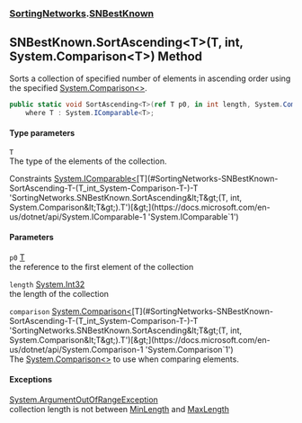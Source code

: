 ### [SortingNetworks](./SortingNetworks.md 'SortingNetworks').[SNBestKnown](./SortingNetworks-SNBestKnown.md 'SortingNetworks.SNBestKnown')
## SNBestKnown.SortAscending&lt;T&gt;(T, int, System.Comparison&lt;T&gt;) Method
Sorts a collection of specified number of elements in ascending order using the specified [System.Comparison&lt;&gt;](https://docs.microsoft.com/en-us/dotnet/api/System.Comparison-1 'System.Comparison`1').  
```csharp
public static void SortAscending<T>(ref T p0, in int length, System.Comparison<T> comparison)
    where T : System.IComparable<T>;
```
#### Type parameters
<a name='SortingNetworks-SNBestKnown-SortAscending-T-(T_int_System-Comparison-T-)-T'></a>
`T`  
The type of the elements of the collection.  

Constraints [System.IComparable&lt;](https://docs.microsoft.com/en-us/dotnet/api/System.IComparable-1 'System.IComparable`1')[T](#SortingNetworks-SNBestKnown-SortAscending-T-(T_int_System-Comparison-T-)-T 'SortingNetworks.SNBestKnown.SortAscending&lt;T&gt;(T, int, System.Comparison&lt;T&gt;).T')[&gt;](https://docs.microsoft.com/en-us/dotnet/api/System.IComparable-1 'System.IComparable`1')  
  
#### Parameters
<a name='SortingNetworks-SNBestKnown-SortAscending-T-(T_int_System-Comparison-T-)-p0'></a>
`p0` [T](#SortingNetworks-SNBestKnown-SortAscending-T-(T_int_System-Comparison-T-)-T 'SortingNetworks.SNBestKnown.SortAscending&lt;T&gt;(T, int, System.Comparison&lt;T&gt;).T')  
the reference to the first element of the collection  
  
<a name='SortingNetworks-SNBestKnown-SortAscending-T-(T_int_System-Comparison-T-)-length'></a>
`length` [System.Int32](https://docs.microsoft.com/en-us/dotnet/api/System.Int32 'System.Int32')  
the length of the collection  
  
<a name='SortingNetworks-SNBestKnown-SortAscending-T-(T_int_System-Comparison-T-)-comparison'></a>
`comparison` [System.Comparison&lt;](https://docs.microsoft.com/en-us/dotnet/api/System.Comparison-1 'System.Comparison`1')[T](#SortingNetworks-SNBestKnown-SortAscending-T-(T_int_System-Comparison-T-)-T 'SortingNetworks.SNBestKnown.SortAscending&lt;T&gt;(T, int, System.Comparison&lt;T&gt;).T')[&gt;](https://docs.microsoft.com/en-us/dotnet/api/System.Comparison-1 'System.Comparison`1')  
The [System.Comparison&lt;&gt;](https://docs.microsoft.com/en-us/dotnet/api/System.Comparison-1 'System.Comparison`1') to use when comparing elements.  
  
#### Exceptions
[System.ArgumentOutOfRangeException](https://docs.microsoft.com/en-us/dotnet/api/System.ArgumentOutOfRangeException 'System.ArgumentOutOfRangeException')  
collection length is not between [MinLength](./SortingNetworks-SNBestKnown-MinLength.md 'SortingNetworks.SNBestKnown.MinLength') and [MaxLength](./SortingNetworks-SNBestKnown-MaxLength.md 'SortingNetworks.SNBestKnown.MaxLength')  
